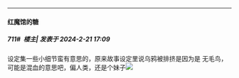 ﻿
*****

####  红魔馆的糖  
##### 711#         楼主| 发表于 2024-2-21 17:09

设定集一些小细节蛮有意思的，原来故事设定里说乌鸦被排挤是因为是 无毛鸟，可能是混血的意思吧，偏人类，还是个妹子<img src="https://p.sda1.dev/15/e6375c2946f5036684cbc714a59f9ccf/CMP_20240221170927208.jpg" referrerpolicy="no-referrer">

